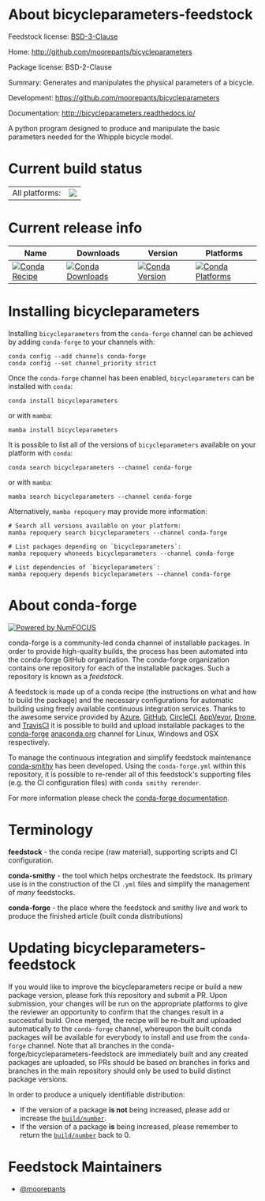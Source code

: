 About bicycleparameters-feedstock
=================================

Feedstock license: [BSD-3-Clause](https://github.com/conda-forge/bicycleparameters-feedstock/blob/main/LICENSE.txt)

Home: http://github.com/moorepants/bicycleparameters

Package license: BSD-2-Clause

Summary: Generates and manipulates the physical parameters of a bicycle.

Development: https://github.com/moorepants/bicycleparameters

Documentation: http://bicycleparameters.readthedocs.io/

A python program designed to produce and manipulate the basic parameters
needed for the Whipple bicycle model.


Current build status
====================


<table><tr><td>All platforms:</td>
    <td>
      <a href="https://dev.azure.com/conda-forge/feedstock-builds/_build/latest?definitionId=3688&branchName=main">
        <img src="https://dev.azure.com/conda-forge/feedstock-builds/_apis/build/status/bicycleparameters-feedstock?branchName=main">
      </a>
    </td>
  </tr>
</table>

Current release info
====================

| Name | Downloads | Version | Platforms |
| --- | --- | --- | --- |
| [![Conda Recipe](https://img.shields.io/badge/recipe-bicycleparameters-green.svg)](https://anaconda.org/conda-forge/bicycleparameters) | [![Conda Downloads](https://img.shields.io/conda/dn/conda-forge/bicycleparameters.svg)](https://anaconda.org/conda-forge/bicycleparameters) | [![Conda Version](https://img.shields.io/conda/vn/conda-forge/bicycleparameters.svg)](https://anaconda.org/conda-forge/bicycleparameters) | [![Conda Platforms](https://img.shields.io/conda/pn/conda-forge/bicycleparameters.svg)](https://anaconda.org/conda-forge/bicycleparameters) |

Installing bicycleparameters
============================

Installing `bicycleparameters` from the `conda-forge` channel can be achieved by adding `conda-forge` to your channels with:

```
conda config --add channels conda-forge
conda config --set channel_priority strict
```

Once the `conda-forge` channel has been enabled, `bicycleparameters` can be installed with `conda`:

```
conda install bicycleparameters
```

or with `mamba`:

```
mamba install bicycleparameters
```

It is possible to list all of the versions of `bicycleparameters` available on your platform with `conda`:

```
conda search bicycleparameters --channel conda-forge
```

or with `mamba`:

```
mamba search bicycleparameters --channel conda-forge
```

Alternatively, `mamba repoquery` may provide more information:

```
# Search all versions available on your platform:
mamba repoquery search bicycleparameters --channel conda-forge

# List packages depending on `bicycleparameters`:
mamba repoquery whoneeds bicycleparameters --channel conda-forge

# List dependencies of `bicycleparameters`:
mamba repoquery depends bicycleparameters --channel conda-forge
```


About conda-forge
=================

[![Powered by
NumFOCUS](https://img.shields.io/badge/powered%20by-NumFOCUS-orange.svg?style=flat&colorA=E1523D&colorB=007D8A)](https://numfocus.org)

conda-forge is a community-led conda channel of installable packages.
In order to provide high-quality builds, the process has been automated into the
conda-forge GitHub organization. The conda-forge organization contains one repository
for each of the installable packages. Such a repository is known as a *feedstock*.

A feedstock is made up of a conda recipe (the instructions on what and how to build
the package) and the necessary configurations for automatic building using freely
available continuous integration services. Thanks to the awesome service provided by
[Azure](https://azure.microsoft.com/en-us/services/devops/), [GitHub](https://github.com/),
[CircleCI](https://circleci.com/), [AppVeyor](https://www.appveyor.com/),
[Drone](https://cloud.drone.io/welcome), and [TravisCI](https://travis-ci.com/)
it is possible to build and upload installable packages to the
[conda-forge](https://anaconda.org/conda-forge) [anaconda.org](https://anaconda.org/)
channel for Linux, Windows and OSX respectively.

To manage the continuous integration and simplify feedstock maintenance
[conda-smithy](https://github.com/conda-forge/conda-smithy) has been developed.
Using the ``conda-forge.yml`` within this repository, it is possible to re-render all of
this feedstock's supporting files (e.g. the CI configuration files) with ``conda smithy rerender``.

For more information please check the [conda-forge documentation](https://conda-forge.org/docs/).

Terminology
===========

**feedstock** - the conda recipe (raw material), supporting scripts and CI configuration.

**conda-smithy** - the tool which helps orchestrate the feedstock.
                   Its primary use is in the construction of the CI ``.yml`` files
                   and simplify the management of *many* feedstocks.

**conda-forge** - the place where the feedstock and smithy live and work to
                  produce the finished article (built conda distributions)


Updating bicycleparameters-feedstock
====================================

If you would like to improve the bicycleparameters recipe or build a new
package version, please fork this repository and submit a PR. Upon submission,
your changes will be run on the appropriate platforms to give the reviewer an
opportunity to confirm that the changes result in a successful build. Once
merged, the recipe will be re-built and uploaded automatically to the
`conda-forge` channel, whereupon the built conda packages will be available for
everybody to install and use from the `conda-forge` channel.
Note that all branches in the conda-forge/bicycleparameters-feedstock are
immediately built and any created packages are uploaded, so PRs should be based
on branches in forks and branches in the main repository should only be used to
build distinct package versions.

In order to produce a uniquely identifiable distribution:
 * If the version of a package **is not** being increased, please add or increase
   the [``build/number``](https://docs.conda.io/projects/conda-build/en/latest/resources/define-metadata.html#build-number-and-string).
 * If the version of a package **is** being increased, please remember to return
   the [``build/number``](https://docs.conda.io/projects/conda-build/en/latest/resources/define-metadata.html#build-number-and-string)
   back to 0.

Feedstock Maintainers
=====================

* [@moorepants](https://github.com/moorepants/)

